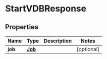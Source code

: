 

# StartVDBResponse


## Properties

Name | Type | Description | Notes
------------ | ------------- | ------------- | -------------
**job** | [**Job**](Job.md) |  |  [optional]



